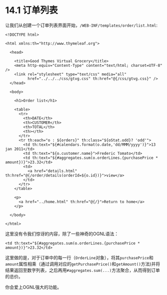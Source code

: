 # 14.1 订单列表
让我们从创建一个订单列表界面开始，`/WEB-INF/templates/order/list.html`:
```
<!DOCTYPE html>

<html xmlns:th="http://www.thymeleaf.org">

  <head>

    <title>Good Thymes Virtual Grocery</title>
    <meta http-equiv="Content-Type" content="text/html; charset=UTF-8" />
    <link rel="stylesheet" type="text/css" media="all"
          href="../../../css/gtvg.css" th:href="@{/css/gtvg.css}" />
  </head>

  <body>

    <h1>Order list</h1>

    <table>
      <tr>
        <th>DATE</th>
        <th>CUSTOMER</th>
        <th>TOTAL</th>
        <th></th>
      </tr>
      <tr th:each="o : ${orders}" th:class="${oStat.odd}? 'odd'">
        <td th:text="${#calendars.format(o.date,'dd/MMM/yyyy')}">13 jan 2011</td>
        <td th:text="${o.customer.name}">Frederic Tomato</td>
        <td th:text="${#aggregates.sum(o.orderLines.{purchasePrice * amount})}">23.32</td>
        <td>
          <a href="details.html" th:href="@{/order/details(orderId=${o.id})}">view</a>
        </td>
      </tr>
    </table>

    <p>
      <a href="../home.html" th:href="@{/}">Return to home</a>
    </p>

  </body>

</html>
```
这里没有令我们惊讶的内容，除了一些神奇的OGNL语法：
```
<td th:text="${#aggregates.sum(o.orderLines.{purchasePrice * amount})}">23.32</td>
```
这里做的是，对于订单中的每一行（`OrderLine`对象），将其`purchasePrice`和`amount`属性相乘（通过调用对应的`getPurchasePrice()`和`getAmount()`方法)并将结果返回至数字列表，之后再用`#aggregates.sum(...)`方法聚合，从而得到订单的总价。

你会爱上OGNL强大的功能。
